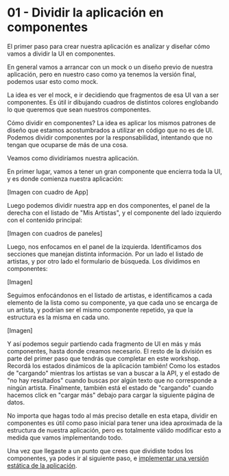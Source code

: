# 01 - Dividir la aplicación en componentes

El primer paso para crear nuestra aplicación es analizar y diseñar cómo vamos a dividir la UI en componentes.

En general vamos a arrancar con un mock o un diseño previo de nuestra aplicación, pero en nuestro caso como ya tenemos la versión final, podemos usar esto como mock.

La idea es ver el mock, e ir decidiendo que fragmentos de esa UI van a ser componentes. Es útil ir dibujando cuadros de distintos colores englobando lo que queremos que sean nuestros componentes.

Cómo dividir en componentes? La idea es aplicar los mismos patrones de diseño que estamos acostumbrados a utilizar en código que no es de UI. Podemos dividir componentes por la responsabilidad, intentando que no tengan que ocuparse de más de una cosa.

Veamos como dividiríamos nuestra aplicación.

En primer lugar, vamos a tener un gran componente que encierra toda la UI, y es donde comienza nuestra aplicación:

[Imagen con cuadro de App]

Luego podemos dividir nuestra app en dos componentes, el panel de la derecha con el listado de "Mis Artistas", y el componente del lado izquierdo con el contenido principal:

[Imagen con cuadros de paneles]

Luego, nos enfocamos en el panel de la izquierda. Identificamos dos secciones que manejan distinta información. Por un lado el listado de artistas, y por otro lado el formulario de búsqueda. Los dividimos en componentes:

[Imagen]

Seguimos enfocándonos en el listado de artistas, e identificamos a cada elemento de la lista como su componente, ya que cada uno se encarga de un artista, y podrían ser el mismo componente repetido, ya que la estructura es la misma en cada uno.

[Imagen]

Y así podemos seguir partiendo cada fragmento de UI en más y más componentes, hasta donde creamos necesario. El resto de la división es parte del primer paso que tendrás que completar en este workshop. Recordá los estados dinámicos de la aplicación también! Como los estados de "cargando" mientras los artistas se van a buscar a la API, y el estado de "no hay resultados" cuando buscas por algún texto que no corresponde a ningún artista. Finalmente, también está el estado de "cargando" cuando hacemos click en "cargar más" debajo para cargar la siguiente página de datos.

No importa que hagas todo al más preciso detalle en esta etapa, dividir en componentes es útil como paso inicial para tener una idea aproximada de la estructura de nuestra aplicación, pero es totalmente válido modificar esto a medida que vamos implementando todo.

Una vez que llegaste a un punto que crees que dividiste todos los componentes, ya podes ir al siguiente paso, e [implementar una versión estática de la aplicación](./02-crear-version-estatica.md).